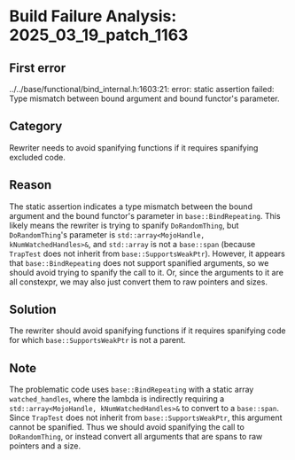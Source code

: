 # Build Failure Analysis: 2025_03_19_patch_1163

## First error

../../base/functional/bind_internal.h:1603:21: error: static assertion failed: Type mismatch between bound argument and bound functor's parameter.

## Category
Rewriter needs to avoid spanifying functions if it requires spanifying excluded code.

## Reason
The static assertion indicates a type mismatch between the bound argument and the bound functor's parameter in `base::BindRepeating`. This likely means the rewriter is trying to spanify `DoRandomThing`, but `DoRandomThing`'s parameter is `std::array<MojoHandle, kNumWatchedHandles>&`, and `std::array` is not a `base::span` (because `TrapTest` does not inherit from `base::SupportsWeakPtr`). However, it appears that `base::BindRepeating` does not support spanified arguments, so we should avoid trying to spanify the call to it. Or, since the arguments to it are all constexpr, we may also just convert them to raw pointers and sizes.

## Solution
The rewriter should avoid spanifying functions if it requires spanifying code for which `base::SupportsWeakPtr` is not a parent.

## Note
The problematic code uses `base::BindRepeating` with a static array `watched_handles`, where the lambda is indirectly requiring a `std::array<MojoHandle, kNumWatchedHandles>&` to convert to a `base::span`. Since `TrapTest` does not inherit from `base::SupportsWeakPtr`, this argument cannot be spanified. Thus we should avoid spanifying the call to `DoRandomThing`, or instead convert all arguments that are spans to raw pointers and a size.